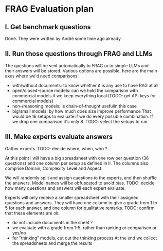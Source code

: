 # FRAG Evaluation plan

## I. Get benchmark questions

Done. They were written by André some time ago already.

## II. Run those questions through FRAG and LLMs

The questions will be sent automatically to FRAG or to simple LLMs and their answers will be stored. Various options are possible, here are the main axes where we'd need comparisons:
- with/without documents: to know whether it is any use to have RAG at all
- open/closed-source models: can we hold the comparison with commercial models if we keep everything local (TODO: get API keys for commercial models)
- non-/reasoning models: is chain-of-thought usefulin this case
- big/small models: by how much does size improve performance
That would be 16 setups to evaluate if we do every possible combination. If we drop one comparison it's only 8.
TODO: select the setups to run

## III. Make experts evaluate answers

Gather experts. TODO: decide where, when, who ?

At this point I will have a big spreadsheet with one row per question (36 questions) and one column per setup as defined in II. The columns also comprise Domain, Complexity Level and Aspect.

We will randomly split and assign questions to the experts, and then shuffle the answers. Model names will be obfuscated to avoid bias. TODO: decide how many questions and answers will each expert evaluate.

Experts will only receive a smaller spreadsheet with their assigned questions and answers. They will have one column to give a grade from 1 to 5 for each answer, and one column for qualitative remarks.
TODO: confirm that these elements are ok:
- do not include documents in the sheet ?
- we evaluate with a grade from 1-5, rather than ranking or comparison or yes/no
- for "thinking" models, cut out the thinking process
At the end we collect the spreadsheets and merge the results



